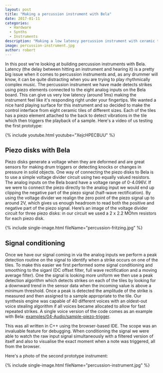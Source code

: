 ```yaml
---
layout: post
title: "Making a percussion instrument with Bela"
date: 2017-01-11
categories:
  - Hardware
  - Synths
  - Instruments
description: "Making a low latency percussion instrument with ceramic tiles, piezo disks, and Bela"
image: percussion-instrument.jpg
author: robert
---
```


In this post we're looking at building percussion instruments with Bela. Latency (the delay between hitting an instrument and hearing it) is a pretty big issue when it comes to percussion instruments and, as any drummer will know, it can be quite distracting when you are trying to play rhythmically complex music. The percussion instrument we have made detects strikes using piezo elements connected to the eight analog inputs on the Bela board. This can give us very low latency (around 1ms) making the instrument feel like it's responding right under your fingertips. We wanted a nice hard playing surface for this instrument and so decided to make the control interface from eight ceramic tiles of different sizes. Each of the tiles has a piezo element attached to the back to detect vibrations in the tile which then triggers the playback of a sample. Here's a video of us testing the first prototype:

{% include youtube.html youtube="XejcHPECBUU" %}

## Piezo disks with Bela

Piezo disks generate a voltage when they are deformed and are great sensors for making drum triggers or detecting knocks or changes in pressure in solid objects. One way of connecting the piezo disks to Bela is to use a simple voltage divider circuit using two equally valued resistors. The analog inputs on the Bela board have a voltage range of 0-4.096V. If we were to connect the piezo directly to the analog input we would end up clipping the negative part of the piezo signal (half-wave rectification). By using the voltage divider we realign the zero point of the piezo signal up to around 2V, which gives us enough headroom to read both the positive and negative part of the piezo signal. Here’s an image of the voltage divider circuit for three piezo disks: in our circuit we used a 2 x 2.2 MOhm resistors for each piezo disk.

{% include single-image.html fileName="percussion-fritzing.jpg" %}

## Signal conditioning

Once we have our signal coming in via the analog inputs we perform a peak detection routine on the signal to identify when a strike occurs on one of the tiles. To make this easier we first performed some signal conditioning and smoothing to the siganl (DC offset filter, full wave rectification and a moving average filter). One the signal is looking more uniform we then use a peak detection algorithm which detects strikes on each of the tiles by looking for a downward trend in the sensor data when the incoming value is above a minimum threshold. Once a peak is detected the amplitude of the strike is measured and then assigned to a sample appropriate to the tile. Our synthesis engine was capable of 40 different voices with an oldest-out voice stealing algorithm if all voices became allocated to allow for fast repeated strikes. A single voice version of the code comes as an example with Bela: [examples/04-Audio/sample-piezo-trigger](https://github.com/BelaPlatform/Bela/tree/master/examples/04-Audio).

This was all written in C++ using the browser-based IDE. The scope was an invaluable feature for debugging. When conditioning the signal we were able to watch the raw input signal simultaneously with a filtered version of itself and also to visualise the exact moment when a note was triggered, all from the browser.

Here's a photo of the second prototype instrument:

{% include single-image.html fileName="percussion-instrument.jpg" %}
